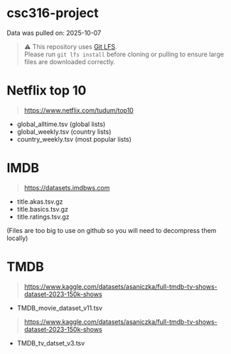 # csc316-project

Data was pulled on: 2025-10-07

> ⚠️ This repository uses [Git LFS](https://git-lfs.com).  
> Please run `git lfs install` before cloning or pulling to ensure large files are downloaded correctly.


# Netflix top 10
> https://www.netflix.com/tudum/top10

- global_alltime.tsv (global lists)
- global_weekly.tsv (country lists)
- country_weekly.tsv (most popular lists)

# IMDB
> https://datasets.imdbws.com

- title.akas.tsv.gz
- title.basics.tsv.gz
- title.ratings.tsv.gz

(Files are too big to use on github so you will need to decompress them locally)

# TMDB
> https://www.kaggle.com/datasets/asaniczka/full-tmdb-tv-shows-dataset-2023-150k-shows

- TMDB_movie_dataset_v11.tsv

> https://www.kaggle.com/datasets/asaniczka/full-tmdb-tv-shows-dataset-2023-150k-shows

- TMDB_tv_datset_v3.tsv
